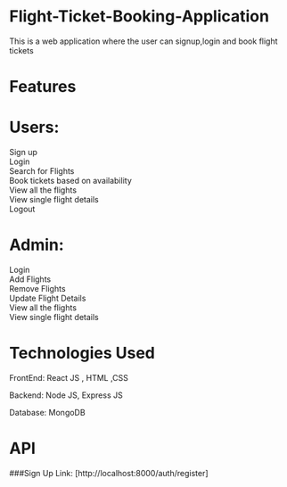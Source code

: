 # Flight-Ticket-Booking-Application
This is a web application where the user can signup,login and book flight tickets

# Features

# Users:

Sign up\
Login\
Search for Flights\
Book tickets based on availability\
View all the flights\
View single flight details\
Logout

# Admin:

Login\
Add Flights\
Remove Flights\
Update Flight Details\
View all the flights\
View single flight details

# Technologies Used

FrontEnd: React JS , HTML ,CSS

Backend: Node JS, Express JS

Database:  MongoDB

# API 

###Sign Up
Link: [http://localhost:8000/auth/register]


